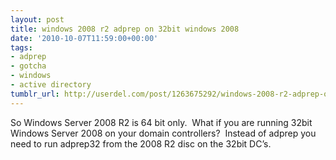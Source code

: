 ```yaml
---
layout: post
title: windows 2008 r2 adprep on 32bit windows 2008
date: '2010-10-07T11:59:00+00:00'
tags:
- adprep
- gotcha
- windows
- active directory
tumblr_url: http://userdel.com/post/1263675292/windows-2008-r2-adprep-on-32bit-windows-2008
---
```

So Windows Server 2008 R2 is 64 bit only.  What if you are running 32bit Windows Server 2008 on your domain controllers?  Instead of adprep you need to run adprep32 from the 2008 R2 disc on the 32bit DC’s.
